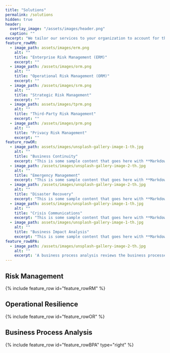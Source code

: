 ```yaml
---
title: "Solutions"
permalink: /solutions
hidden: true
header:
  overlay_image: "/assets/images/header.png"
  caption: ""
excerpt: "We tailor our services to your organization to account for the unique factors that create value for you."
feature_rowRM:
  - image_path: assets/images/erm.png
    alt: ""
    title: "Enterprise Risk Management (ERM)"
    excerpt: ""
  - image_path: /assets/images/orm.png
    alt: ""
    title: "Operational Risk Management (ORM)"
    excerpt: ""
  - image_path: /assets/images/srm.png
    alt: ""
    title: "Strategic Risk Management"
    excerpt: ""
  - image_path: assets/images/tprm.png
    alt: ""
    title: "Third-Party Risk Management"
    excerpt: ""
  - image_path: /assets/images/prm.png
    alt: ""
    title: "Privacy Risk Management"
    excerpt: ""
feature_rowOR:
  - image_path: assets/images/unsplash-gallery-image-1-th.jpg
    alt: ""
    title: "Business Continuity"
    excerpt: "This is some sample content that goes here with **Markdown** formatting."
  - image_path: /assets/images/unsplash-gallery-image-2-th.jpg
    alt: ""
    title: "Emergency Management"
    excerpt: "This is some sample content that goes here with **Markdown** formatting."
  - image_path: /assets/images/unsplash-gallery-image-2-th.jpg
    alt: ""
    title: "Disaster Recovery"
    excerpt: "This is some sample content that goes here with **Markdown** formatting."
  - image_path: assets/images/unsplash-gallery-image-1-th.jpg
    alt: ""
    title: "Crisis Communications"
    excerpt: "This is some sample content that goes here with **Markdown** formatting."
  - image_path: assets/images/unsplash-gallery-image-1-th.jpg
    alt: ""
    title: "Business Impact Analysis"
    excerpt: "This is some sample content that goes here with **Markdown** formatting."
feature_rowBPA:
  - image_path: /assets/images/unsplash-gallery-image-2-th.jpg
    alt: ""
    excerpt: 'A business process analysis reviews the business processes in your company, using data to identify and make changes that boost efficiency.'
---
```


## Risk Management

{% include feature_row id="feature_rowRM" %}

## Operational Resilience

{% include feature_row id="feature_rowOR" %}

## Business Process Analysis

{% include feature_row id="feature_rowBPA" type="right" %}
